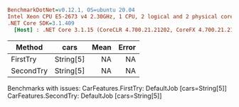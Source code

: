``` ini

BenchmarkDotNet=v0.12.1, OS=ubuntu 20.04
Intel Xeon CPU E5-2673 v4 2.30GHz, 1 CPU, 2 logical and 2 physical cores
.NET Core SDK=3.1.409
  [Host] : .NET Core 3.1.15 (CoreCLR 4.700.21.21202, CoreFX 4.700.21.21402), X64 RyuJIT


```
|    Method |      cars | Mean | Error |
|---------- |---------- |-----:|------:|
|  FirstTry | String[5] |   NA |    NA |
| SecondTry | String[5] |   NA |    NA |

Benchmarks with issues:
  CarFeatures.FirstTry: DefaultJob [cars=String[5]]
  CarFeatures.SecondTry: DefaultJob [cars=String[5]]
